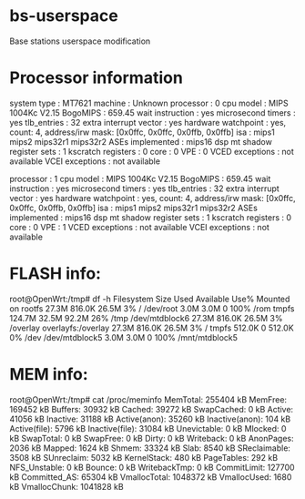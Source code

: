 # bs-userspace

Base stations userspace modification

# Processor information

system type             : MT7621
machine                 : Unknown
processor               : 0
cpu model               : MIPS 1004Kc V2.15
BogoMIPS                : 659.45
wait instruction        : yes
microsecond timers      : yes
tlb_entries             : 32
extra interrupt vector  : yes
hardware watchpoint     : yes, count: 4, address/irw mask: [0x0ffc, 0x0ffc, 0x0ffb, 0x0ffb]
isa                     : mips1 mips2 mips32r1 mips32r2
ASEs implemented        : mips16 dsp mt
shadow register sets    : 1
kscratch registers      : 0
core                    : 0
VPE                     : 0
VCED exceptions         : not available
VCEI exceptions         : not available

processor               : 1
cpu model               : MIPS 1004Kc V2.15
BogoMIPS                : 659.45
wait instruction        : yes
microsecond timers      : yes
tlb_entries             : 32
extra interrupt vector  : yes
hardware watchpoint     : yes, count: 4, address/irw mask: [0x0ffc, 0x0ffc, 0x0ffb, 0x0ffb]
isa                     : mips1 mips2 mips32r1 mips32r2
ASEs implemented        : mips16 dsp mt
shadow register sets    : 1
kscratch registers      : 0
core                    : 0
VPE                     : 1
VCED exceptions         : not available
VCEI exceptions         : not available

# FLASH info:
root@OpenWrt:/tmp# df -h
Filesystem                Size      Used Available Use% Mounted on
rootfs                   27.3M    816.0K     26.5M   3% /
/dev/root                 3.0M      3.0M         0 100% /rom
tmpfs                   124.7M     32.5M     92.2M  26% /tmp
/dev/mtdblock6           27.3M    816.0K     26.5M   3% /overlay
overlayfs:/overlay       27.3M    816.0K     26.5M   3% /
tmpfs                   512.0K         0    512.0K   0% /dev
/dev/mtdblock5            3.0M      3.0M         0 100% /mnt/mtdblock5

# MEM info:
root@OpenWrt:/tmp# cat /proc/meminfo
MemTotal:         255404 kB
MemFree:          169452 kB
Buffers:           30932 kB
Cached:            39272 kB
SwapCached:            0 kB
Active:            41056 kB
Inactive:          31188 kB
Active(anon):      35260 kB
Inactive(anon):      104 kB
Active(file):       5796 kB
Inactive(file):    31084 kB
Unevictable:           0 kB
Mlocked:               0 kB
SwapTotal:             0 kB
SwapFree:              0 kB
Dirty:                 0 kB
Writeback:             0 kB
AnonPages:          2036 kB
Mapped:             1624 kB
Shmem:             33324 kB
Slab:               8540 kB
SReclaimable:       3508 kB
SUnreclaim:         5032 kB
KernelStack:         480 kB
PageTables:          292 kB
NFS_Unstable:          0 kB
Bounce:                0 kB
WritebackTmp:          0 kB
CommitLimit:      127700 kB
Committed_AS:      65304 kB
VmallocTotal:    1048372 kB
VmallocUsed:        1680 kB
VmallocChunk:    1041828 kB
